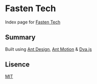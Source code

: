 # Fasten Tech

Index page for [Fasten Tech](http://cathayandy.com)

## Summary

Built using [Ant Design](https://ant.design), [Ant Motion](https://motion.ant.design/) & [Dva.js](https://github.com/dvajs/dva)

## Lisence

[MIT](https://tldrlegal.com/license/mit-license)
